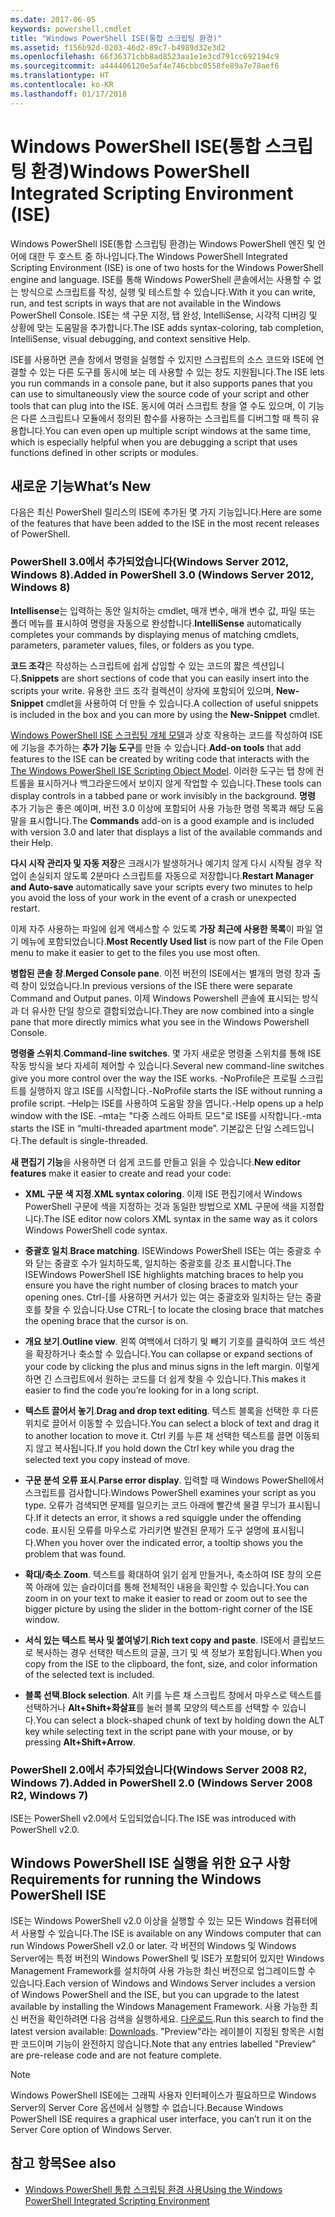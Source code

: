 ```yaml
---
ms.date: 2017-06-05
keywords: powershell,cmdlet
title: "Windows PowerShell ISE(통합 스크립팅 환경)"
ms.assetid: f156b92d-0203-46d2-89c7-b4989d32e3d2
ms.openlocfilehash: 66f36371cbb8ad8523aa1e1e3cd791cc692194c9
ms.sourcegitcommit: a444406120e5af4e746cbbc0558fe89a7e78aef6
ms.translationtype: HT
ms.contentlocale: ko-KR
ms.lasthandoff: 01/17/2018
---
```

# <a name="windows-powershell-integrated-scripting-environment-ise"></a><span data-ttu-id="a3bbc-103">Windows PowerShell ISE(통합 스크립팅 환경)</span><span class="sxs-lookup"><span data-stu-id="a3bbc-103">Windows PowerShell Integrated Scripting Environment (ISE)</span></span>
<span data-ttu-id="a3bbc-104">Windows PowerShell ISE(통합 스크립팅 환경)는 Windows PowerShell 엔진 및 언어에 대한 두 호스트 중 하나입니다.</span><span class="sxs-lookup"><span data-stu-id="a3bbc-104">The Windows PowerShell Integrated Scripting Environment (ISE) is one of two hosts for the Windows PowerShell engine and language.</span></span> <span data-ttu-id="a3bbc-105">ISE를 통해 Windows PowerShell 콘솔에서는 사용할 수 없는 방식으로 스크립트를 작성, 실행 및 테스트할 수 있습니다.</span><span class="sxs-lookup"><span data-stu-id="a3bbc-105">With it you can write, run, and test scripts in ways that are not available in the Windows PowerShell Console.</span></span> <span data-ttu-id="a3bbc-106">ISE는 색 구문 지정, 탭 완성, IntelliSense, 시각적 디버깅 및 상황에 맞는 도움말을 추가합니다.</span><span class="sxs-lookup"><span data-stu-id="a3bbc-106">The ISE adds syntax-coloring, tab completion, IntelliSense, visual debugging, and context sensitive Help.</span></span>

<span data-ttu-id="a3bbc-107">ISE를 사용하면 콘솔 창에서 명령을 실행할 수 있지만 스크립트의 소스 코드와 ISE에 연결할 수 있는 다른 도구를 동시에 보는 데 사용할 수 있는 창도 지원됩니다.</span><span class="sxs-lookup"><span data-stu-id="a3bbc-107">The ISE lets you run commands in a console pane, but it also supports panes that you can use to simultaneously view the source code of your script and other tools that can plug into the ISE.</span></span> <span data-ttu-id="a3bbc-108">동시에 여러 스크립트 창을 열 수도 있으며, 이 기능은 다른 스크립트나 모듈에서 정의된 함수를 사용하는 스크립트를 디버그할 때 특히 유용합니다.</span><span class="sxs-lookup"><span data-stu-id="a3bbc-108">You can even open up multiple script windows at the same time, which is especially helpful when you are debugging a script that uses functions defined in other scripts or modules.</span></span>

## <a name="whats-new"></a><span data-ttu-id="a3bbc-109">새로운 기능</span><span class="sxs-lookup"><span data-stu-id="a3bbc-109">What’s New</span></span>
<span data-ttu-id="a3bbc-110">다음은 최신 PowerShell 릴리스의 ISE에 추가된 몇 가지 기능입니다.</span><span class="sxs-lookup"><span data-stu-id="a3bbc-110">Here are some of the features that have been added to the ISE in the most recent releases of PowerShell.</span></span>

### <a name="added-in-powershell-30-windows-server-2012-windows-8"></a><span data-ttu-id="a3bbc-111">PowerShell 3.0에서 추가되었습니다(Windows Server 2012, Windows 8).</span><span class="sxs-lookup"><span data-stu-id="a3bbc-111">Added in PowerShell 3.0 (Windows Server 2012, Windows 8)</span></span>
<span data-ttu-id="a3bbc-112">**Intellisense**는 입력하는 동안 일치하는 cmdlet, 매개 변수, 매개 변수 값, 파일 또는 폴더 메뉴를 표시하여 명령을 자동으로 완성합니다.</span><span class="sxs-lookup"><span data-stu-id="a3bbc-112">**IntelliSense** automatically completes your commands by displaying menus of matching cmdlets, parameters, parameter values, files, or folders as you type.</span></span>

<span data-ttu-id="a3bbc-113">**코드 조각**은 작성하는 스크립트에 쉽게 삽입할 수 있는 코드의 짧은 섹션입니다.</span><span class="sxs-lookup"><span data-stu-id="a3bbc-113">**Snippets** are short sections of code that you can easily insert into the scripts your write.</span></span> <span data-ttu-id="a3bbc-114">유용한 코드 조각 컬렉션이 상자에 포함되어 있으며, **New-Snippet** cmdlet을 사용하여 더 만들 수 있습니다.</span><span class="sxs-lookup"><span data-stu-id="a3bbc-114">A collection of useful snippets is included in the box and you can more by using the **New-Snippet** cmdlet.</span></span>

<span data-ttu-id="a3bbc-115">[Windows PowerShell ISE 스크립팅 개체 모델](../../core-powershell/ise/The-Windows-PowerShell-ISE-Scripting-Object-Model.md)과 상호 작용하는 코드를 작성하여 ISE에 기능을 추가하는 **추가 기능 도구**를 만들 수 있습니다.</span><span class="sxs-lookup"><span data-stu-id="a3bbc-115">**Add-on tools** that add features to the ISE can be created by writing code that interacts with the [The Windows PowerShell ISE Scripting Object Model](../../core-powershell/ise/The-Windows-PowerShell-ISE-Scripting-Object-Model.md).</span></span> <span data-ttu-id="a3bbc-116">이러한 도구는 탭 창에 컨트롤을 표시하거나 백그라운드에서 보이지 않게 작업할 수 있습니다.</span><span class="sxs-lookup"><span data-stu-id="a3bbc-116">These tools can display controls in a tabbed pane or work invisibly in the background.</span></span> <span data-ttu-id="a3bbc-117">**명령** 추가 기능은 좋은 예이며, 버전 3.0 이상에 포함되어 사용 가능한 명령 목록과 해당 도움말을 표시합니다.</span><span class="sxs-lookup"><span data-stu-id="a3bbc-117">The **Commands** add-on is a good example and is included with version 3.0 and later that displays a list of the available commands and their Help.</span></span>

<span data-ttu-id="a3bbc-118">**다시 시작 관리자 및 자동 저장**은 크래시가 발생하거나 예기치 않게 다시 시작될 경우 작업이 손실되지 않도록 2분마다 스크립트를 자동으로 저장합니다.</span><span class="sxs-lookup"><span data-stu-id="a3bbc-118">**Restart Manager and Auto-save** automatically save your scripts every two minutes to help you avoid the loss of your work in the event of a crash or unexpected restart.</span></span>

<span data-ttu-id="a3bbc-119">이제 자주 사용하는 파일에 쉽게 액세스할 수 있도록 **가장 최근에 사용한 목록**이 파일 열기 메뉴에 포함되었습니다.</span><span class="sxs-lookup"><span data-stu-id="a3bbc-119">**Most Recently Used list** is now part of the File Open menu to make it easier to get to the files you use most often.</span></span>

<span data-ttu-id="a3bbc-120">**병합된 콘솔 창**.</span><span class="sxs-lookup"><span data-stu-id="a3bbc-120">**Merged Console pane**.</span></span> <span data-ttu-id="a3bbc-121">이전 버전의 ISE에서는 별개의 명령 창과 출력 창이 있었습니다.</span><span class="sxs-lookup"><span data-stu-id="a3bbc-121">In previous versions of the ISE there were separate Command and Output panes.</span></span> <span data-ttu-id="a3bbc-122">이제 Windows Powershell 콘솔에 표시되는 방식과 더 유사한 단일 창으로 결합되었습니다.</span><span class="sxs-lookup"><span data-stu-id="a3bbc-122">They are now combined into a single pane that more directly mimics what you see in the Windows Powershell Console.</span></span>

<span data-ttu-id="a3bbc-123">**명령줄 스위치**.</span><span class="sxs-lookup"><span data-stu-id="a3bbc-123">**Command-line switches**.</span></span> <span data-ttu-id="a3bbc-124">몇 가지 새로운 명령줄 스위치를 통해 ISE 작동 방식을 보다 자세히 제어할 수 있습니다.</span><span class="sxs-lookup"><span data-stu-id="a3bbc-124">Several new command-line switches give you more control over the way the ISE works.</span></span> <span data-ttu-id="a3bbc-125">-NoProfile은 프로필 스크립트를 실행하지 않고 ISE를 시작합니다.</span><span class="sxs-lookup"><span data-stu-id="a3bbc-125">-NoProfile starts the ISE without running a profile script.</span></span> <span data-ttu-id="a3bbc-126">–Help는 ISE를 사용하여 도움말 창을 엽니다.</span><span class="sxs-lookup"><span data-stu-id="a3bbc-126">-Help opens up a help window with the ISE.</span></span> <span data-ttu-id="a3bbc-127">–mta는 "다중 스레드 아파트 모드"로 ISE를 시작합니다.</span><span class="sxs-lookup"><span data-stu-id="a3bbc-127">-mta starts the ISE in “multi-threaded apartment mode”.</span></span> <span data-ttu-id="a3bbc-128">기본값은 단일 스레드입니다.</span><span class="sxs-lookup"><span data-stu-id="a3bbc-128">The default is single-threaded.</span></span>

<span data-ttu-id="a3bbc-129">**새 편집기 기능**을 사용하면 더 쉽게 코드를 만들고 읽을 수 있습니다.</span><span class="sxs-lookup"><span data-stu-id="a3bbc-129">**New editor features** make it easier to create and read your code:</span></span>

- <span data-ttu-id="a3bbc-130">**XML 구문 색 지정**.</span><span class="sxs-lookup"><span data-stu-id="a3bbc-130">**XML syntax coloring**.</span></span> <span data-ttu-id="a3bbc-131">이제 ISE 편집기에서 Windows PowerShell 구문에 색을 지정하는 것과 동일한 방법으로 XML 구문에 색을 지정합니다.</span><span class="sxs-lookup"><span data-stu-id="a3bbc-131">The ISE editor now colors XML syntax in the same way as it colors Windows PowerShell code syntax.</span></span>

- <span data-ttu-id="a3bbc-132">**중괄호 일치**.</span><span class="sxs-lookup"><span data-stu-id="a3bbc-132">**Brace matching**.</span></span> <span data-ttu-id="a3bbc-133">ISEWindows PowerShell ISE는 여는 중괄호 수와 닫는 중괄호 수가 일치하도록, 일치하는 중괄호를 강조 표시합니다.</span><span class="sxs-lookup"><span data-stu-id="a3bbc-133">The ISEWindows PowerShell ISE highlights matching braces to help you ensure you have the right number of closing braces to match your opening ones.</span></span> <span data-ttu-id="a3bbc-134">Ctrl-\[를 사용하면 커서가 있는 여는 중괄호와 일치하는 닫는 중괄호를 찾을 수 있습니다.</span><span class="sxs-lookup"><span data-stu-id="a3bbc-134">Use CTRL-\[ to locate the closing brace that matches the opening brace that the cursor is on.</span></span>

- <span data-ttu-id="a3bbc-135">**개요 보기**.</span><span class="sxs-lookup"><span data-stu-id="a3bbc-135">**Outline view**.</span></span> <span data-ttu-id="a3bbc-136">왼쪽 여백에서 더하기 및 빼기 기호를 클릭하여 코드 섹션을 확장하거나 축소할 수 있습니다.</span><span class="sxs-lookup"><span data-stu-id="a3bbc-136">You can collapse or expand sections of your code by clicking the plus and minus signs in the left margin.</span></span> <span data-ttu-id="a3bbc-137">이렇게 하면 긴 스크립트에서 원하는 코드를 더 쉽게 찾을 수 있습니다.</span><span class="sxs-lookup"><span data-stu-id="a3bbc-137">This makes it easier to find the code you’re looking for in a long script.</span></span>

- <span data-ttu-id="a3bbc-138">**텍스트 끌어서 놓기**.</span><span class="sxs-lookup"><span data-stu-id="a3bbc-138">**Drag and drop text editing**.</span></span> <span data-ttu-id="a3bbc-139">텍스트 블록을 선택한 후 다른 위치로 끌어서 이동할 수 있습니다.</span><span class="sxs-lookup"><span data-stu-id="a3bbc-139">You can select a block of text and drag it to another location to move it.</span></span> <span data-ttu-id="a3bbc-140">Ctrl 키를 누른 채 선택한 텍스트를 끌면 이동되지 않고 복사됩니다.</span><span class="sxs-lookup"><span data-stu-id="a3bbc-140">If you hold down the Ctrl key while you drag the selected text you copy instead of move.</span></span>

- <span data-ttu-id="a3bbc-141">**구문 분석 오류 표시**.</span><span class="sxs-lookup"><span data-stu-id="a3bbc-141">**Parse error display**.</span></span> <span data-ttu-id="a3bbc-142">입력할 때 Windows PowerShell에서 스크립트를 검사합니다.</span><span class="sxs-lookup"><span data-stu-id="a3bbc-142">Windows PowerShell examines your script as you type.</span></span> <span data-ttu-id="a3bbc-143">오류가 검색되면 문제를 일으키는 코드 아래에 빨간색 물결 무늬가 표시됩니다.</span><span class="sxs-lookup"><span data-stu-id="a3bbc-143">If it detects an error, it shows a red squiggle under the offending code.</span></span> <span data-ttu-id="a3bbc-144">표시된 오류를 마우스로 가리키면 발견된 문제가 도구 설명에 표시됩니다.</span><span class="sxs-lookup"><span data-stu-id="a3bbc-144">When you hover over the indicated error, a tooltip shows you the problem that was found.</span></span>

- <span data-ttu-id="a3bbc-145">**확대/축소**.</span><span class="sxs-lookup"><span data-stu-id="a3bbc-145">**Zoom**.</span></span> <span data-ttu-id="a3bbc-146">텍스트를 확대하여 읽기 쉽게 만들거나, 축소하여 ISE 창의 오른쪽 아래에 있는 슬라이더를 통해 전체적인 내용을 확인할 수 있습니다.</span><span class="sxs-lookup"><span data-stu-id="a3bbc-146">You can zoom in on your text to make it easier to read or zoom out to see the bigger picture by using the slider in the bottom-right corner of the ISE window.</span></span>

- <span data-ttu-id="a3bbc-147">**서식 있는 텍스트 복사 및 붙여넣기**.</span><span class="sxs-lookup"><span data-stu-id="a3bbc-147">**Rich text copy and paste**.</span></span> <span data-ttu-id="a3bbc-148">ISE에서 클립보드로 복사하는 경우 선택한 텍스트의 글꼴, 크기 및 색 정보가 포함됩니다.</span><span class="sxs-lookup"><span data-stu-id="a3bbc-148">When you copy from the ISE to the clipboard, the font, size, and color information of the selected text is included.</span></span>

- <span data-ttu-id="a3bbc-149">**블록 선택**.</span><span class="sxs-lookup"><span data-stu-id="a3bbc-149">**Block selection**.</span></span> <span data-ttu-id="a3bbc-150">Alt 키를 누른 채 스크립트 창에서 마우스로 텍스트를 선택하거나 **Alt+Shift+화살표**를 눌러 블록 모양의 텍스트를 선택할 수 있습니다.</span><span class="sxs-lookup"><span data-stu-id="a3bbc-150">You can select a block-shaped chunk of text by holding down the ALT key while selecting text in the script pane with your mouse, or by pressing **Alt+Shift+Arrow**.</span></span>

### <a name="added-in-powershell-20-windows-server-2008-r2-windows-7"></a><span data-ttu-id="a3bbc-151">PowerShell 2.0에서 추가되었습니다(Windows Server 2008 R2, Windows 7).</span><span class="sxs-lookup"><span data-stu-id="a3bbc-151">Added in PowerShell 2.0 (Windows Server 2008 R2, Windows 7)</span></span>
<span data-ttu-id="a3bbc-152">ISE는 PowerShell v2.0에서 도입되었습니다.</span><span class="sxs-lookup"><span data-stu-id="a3bbc-152">The ISE was introduced with PowerShell v2.0.</span></span>

## <a name="requirements-for-running-the-windows-powershell-ise"></a><span data-ttu-id="a3bbc-153">Windows PowerShell ISE 실행을 위한 요구 사항</span><span class="sxs-lookup"><span data-stu-id="a3bbc-153">Requirements for running the Windows PowerShell ISE</span></span>
<span data-ttu-id="a3bbc-154">ISE는 Windows PowerShell v2.0 이상을 실행할 수 있는 모든 Windows 컴퓨터에서 사용할 수 있습니다.</span><span class="sxs-lookup"><span data-stu-id="a3bbc-154">The ISE is available on any Windows computer that can run Windows PowerShell v2.0 or later.</span></span>
<span data-ttu-id="a3bbc-155">각 버전의 Windows 및 Windows Server에는 특정 버전의 Windows PowerShell 및 ISE가 포함되어 있지만 Windows Management Framework를 설치하여 사용 가능한 최신 버전으로 업그레이드할 수 있습니다.</span><span class="sxs-lookup"><span data-stu-id="a3bbc-155">Each version of Windows and Windows Server includes a version of Windows PowerShell and the ISE, but you can upgrade to the latest available by installing the Windows Management Framework.</span></span>
<span data-ttu-id="a3bbc-156">사용 가능한 최신 버전을 확인하려면 다음 검색을 실행하세요. [다운로드](http://www.microsoft.com/en-us/search/DownloadResults.aspx?q=%22windows%20management%20framework%22%20PowerShell&sortby=Relevancy~Descending).</span><span class="sxs-lookup"><span data-stu-id="a3bbc-156">Run this search to find the latest version available: [Downloads](http://www.microsoft.com/en-us/search/DownloadResults.aspx?q=%22windows%20management%20framework%22%20PowerShell&sortby=Relevancy~Descending).</span></span>
<span data-ttu-id="a3bbc-157">"Preview"라는 레이블이 지정된 항목은 시험판 코드이며 기능이 완전하지 않습니다.</span><span class="sxs-lookup"><span data-stu-id="a3bbc-157">Note that any entries labelled "Preview" are pre-release code and are not feature complete.</span></span>

> [!NOTE]
> <span data-ttu-id="a3bbc-158">Windows PowerShell ISE에는 그래픽 사용자 인터페이스가 필요하므로 Windows Server의 Server Core 옵션에서 실행할 수 없습니다.</span><span class="sxs-lookup"><span data-stu-id="a3bbc-158">Because Windows PowerShell ISE requires a graphical user interface, you can’t run it on the Server Core option of Windows Server.</span></span>

## <a name="see-also"></a><span data-ttu-id="a3bbc-159">참고 항목</span><span class="sxs-lookup"><span data-stu-id="a3bbc-159">See also</span></span>
- [<span data-ttu-id="a3bbc-160">Windows PowerShell 통합 스크립팅 환경 사용</span><span class="sxs-lookup"><span data-stu-id="a3bbc-160">Using the Windows PowerShell Integrated Scripting Environment</span></span>](../../core-powershell/ise/Using-the-Windows-PowerShell-ISE.md)

